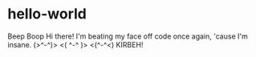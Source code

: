 # hello-world
Beep Boop
Hi there! I'm beating my face off code once again, 'cause I'm insane. 
(>^-^)> <( ^-^ )> <(^-^<)
KIRBEH!
